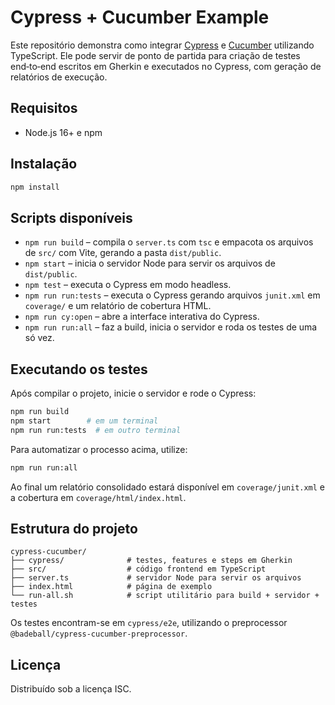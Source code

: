 # Cypress + Cucumber Example

Este repositório demonstra como integrar [Cypress](https://www.cypress.io/) e [Cucumber](https://cucumber.io/) utilizando TypeScript. Ele pode servir de ponto de partida para criação de testes end‑to‑end escritos em Gherkin e executados no Cypress, com geração de relatórios de execução.

## Requisitos

- Node.js 16+ e npm

## Instalação

```bash
npm install
```

## Scripts disponíveis

- `npm run build` – compila o `server.ts` com `tsc` e empacota os arquivos de `src/` com Vite, gerando a pasta `dist/public`.
- `npm start` – inicia o servidor Node para servir os arquivos de `dist/public`.
- `npm test` – executa o Cypress em modo headless.
- `npm run run:tests` – executa o Cypress gerando arquivos `junit.xml` em `coverage/` e um relatório de cobertura HTML.
- `npm run cy:open` – abre a interface interativa do Cypress.
- `npm run run:all` – faz a build, inicia o servidor e roda os testes de uma só vez.

## Executando os testes

Após compilar o projeto, inicie o servidor e rode o Cypress:

```bash
npm run build
npm start        # em um terminal
npm run run:tests  # em outro terminal
```

Para automatizar o processo acima, utilize:

```bash
npm run run:all
```

Ao final um relatório consolidado estará disponível em `coverage/junit.xml` e a cobertura em `coverage/html/index.html`.

## Estrutura do projeto

```
cypress-cucumber/
├── cypress/              # testes, features e steps em Gherkin
├── src/                  # código frontend em TypeScript
├── server.ts             # servidor Node para servir os arquivos
├── index.html            # página de exemplo
└── run-all.sh            # script utilitário para build + servidor + testes
```

Os testes encontram-se em `cypress/e2e`, utilizando o preprocessor `@badeball/cypress-cucumber-preprocessor`.

## Licença

Distribuído sob a licença ISC.
